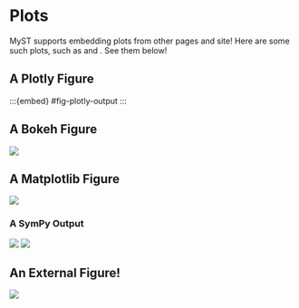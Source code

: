 # Plots

MyST supports embedding plots from other pages and site! Here are some such plots, such as [](#fig-plotly-outputs) and [](#fig-bokeh-outputs). See them below!

## A Plotly Figure

:::{embed} #fig-plotly-output
:::

## A Bokeh Figure

![](#fig-bokeh)

## A Matplotlib Figure

![](#fig-matplotlib)

### A SymPy Output

![](#fig-sympy-outputs)
![](#fig-sympy-outputs-0)

## An External Figure!

![](xref:guide#img:altair-horsepower)
